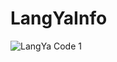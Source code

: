 # LangYaInfo
![LangYa Code 1](https://raw.githubusercontent.com/purel4nd/LangYaInfo/main/Velocity%20Onlyground%20by%20LangYa.jpg)
